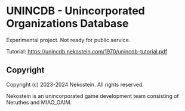 # UNINCDB - Unincorporated Organizations Database

Experimental project. Not ready for public service.

Tutorial: https://unincdb.nekostein.com/1970/unincdb-tutorial.pdf


## Copyright

Copyright (c) 2023-2024 Nekostein. All rights reserved.

Nekostein is an unincorporated game development team consisting of Neruthes and MIAO_OAIM.
